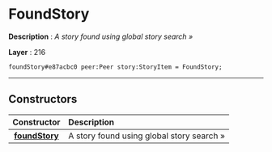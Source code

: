 # FoundStory

**Description** : *A story found using global story search &raquo;*

**Layer** : 216

```tl
foundStory#e87acbc0 peer:Peer story:StoryItem = FoundStory;
```

---

## Constructors

| Constructor | Description |
| :---: | :--- |
| [**foundStory**](constructor/foundStory) | A story found using global story search » |